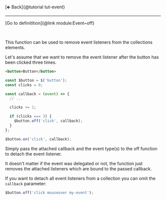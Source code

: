 [🡸 Back]{@tutorial tut-event}
___

[Go to definitition]{@link module:Event~off}

&nbsp;

This function can be used to remove event listeners from the collections elements.

Let's assume that we want to remove the event listener after the button has been clicked three times.

```html
<button>Button</button>
```

```js
const $button = $('button');
const clicks = 0;

const callback = (event) => {
  // ...

  clicks += 1;

  if (clicks === 3) {
    $button.off('click', callback);
  }
};

$button.on('click', callback);
```

Simply pass the attached callback and the event type(s) to the off function to detach the event listener.

It doesn't matter if the event was delegated or not, the function just removes the attached listeners which are bound to the passed callback.

If you want to detach all event listeners from a collection you can omit the `callback` parameter:

```js
$button.off('click mouseover my-event');
```
